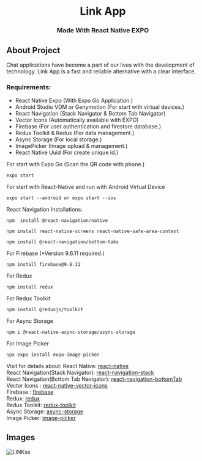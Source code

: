 <h1 align="center">Link App</h1>
<h3 align="center">Made With React Native EXPO</h3>

## About Project
Chat applications have become a part of our lives with the development of technology. Link App is a fast and reliable alternative with a clear interface.

### Requirements:

+ React Native Expo (With Expo Go Application.)
+ Android Studio VDM or Genymotion (For start with virtual devices.)
+ React Navigation (Stack Navigator & Bottom Tab Navigator)
+ Vector Icons (Automatically available with EXPO)
+ Firebase (For user authentication and firestore database.)
+ Redux Toolkit & Redux (For data management.)
+ Async Storage (For local storage.)
+ ImagePicker (Image upload & management.)
+ React Native Uuid (For create unique id.)

For start with Expo Go (Scan the QR code with phone.)
```
expo start
```
For start with React-Native and run with Android Virtual Device 
```
expo start --android or expo start --ios
```
React Navigation Installations:
```
npm  install @react-navigation/native
```
```
npm install react-native-screens react-native-safe-area-context
```
```
npm install @react-navigation/bottom-tabs
```
For Firebase (*Version 9.6.11 required.)
```
npm install firebase@9.6.11
```
For Redux 
```
npm install redux
```
For Redux Toolkit
```
npm install @reduxjs/toolkit
```
For Async Storage
```
npm i @react-native-async-storage/async-storage
```
For Image Picker
```
npx expo install expo-image-picker
```
Visit for details about:
React Native: [react-native](https://reactnative.dev/)<br/>
React Navigation(Stack Navigator): [react-navigation-stack](https://reactnavigation.org/)<br/>
React Navigation(Bottom Tab Navigator): [react-navigation-bottomTab](https://reactnavigation.org/docs/bottom-tab-navigator/)<br/>
Vector Icons : [react-native-vector-icons](https://github.com/oblador/react-native-vector-icons)<br/>
Firebase : [firebase](https://firebase.google.com/)<br/>
Redux: [redux](https://redux.js.org/introduction/getting-started)<br/>
Redux Toolkit: [redux-toolkit](https://redux-toolkit.js.org/introduction/getting-started)<br/>
Async Storage: [async-storage](https://github.com/react-native-async-storage/async-storage)<br/>
Image Picker: [image-picker](https://docs.expo.dev/versions/latest/sdk/imagepicker/)

## Images
![LINKss](https://user-images.githubusercontent.com/26837669/194748155-f8b56819-e4bc-470b-9b18-39c553bb2eb8.png)